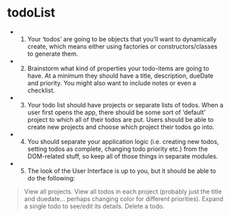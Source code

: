 # todoList

* 1. Your ‘todos’ are going to be objects that you’ll want to dynamically create, which means either using factories or constructors/classes to generate them.
* 2. Brainstorm what kind of properties your todo-items are going to have. At a minimum they should have a title, description, dueDate and priority. You might also want to include notes or even a checklist.
* 3. Your todo list should have projects or separate lists of todos. When a user first opens the app, there should be some sort of ‘default’ project to which all of their todos are put. Users should be able to create new projects and choose which project their todos go into.
* 4. You should separate your application logic (i.e. creating new todos, setting todos as complete, changing todo priority etc.) from the DOM-related stuff, so keep all of those things in separate modules.
* 5. The look of the User Interface is up to you, but it should be able to do the following:
> View all projects.
> View all todos in each project (probably just the title and duedate… perhaps changing color for different priorities).
> Expand a single todo to see/edit its details.
> Delete a todo.